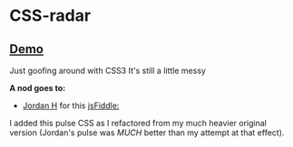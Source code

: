 CSS-radar
=========

## [Demo](http://theinternauts.github.io/CSS-radar/)

Just goofing around with CSS3
It's still a little messy

__A nod goes to:__
* [Jordan H](http://stackoverflow.com/users/2951820/jordan-h) for this [jsFiddle:](http://jsfiddle.net/33w67/4/)

I added this pulse CSS as I refactored from my much heavier original version (Jordan's pulse was _MUCH_ better than my attempt at that effect).



